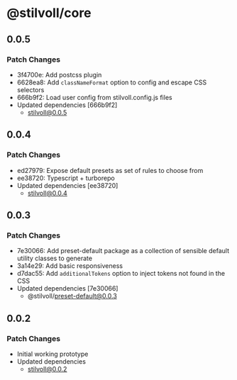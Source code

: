# @stilvoll/core

## 0.0.5

### Patch Changes

- 3f4700e: Add postcss plugin
- 6628ea8: Add `classNameFormat` option to config and escape CSS selectors
- 666b9f2: Load user config from stilvoll.config.js files
- Updated dependencies [666b9f2]
  - stilvoll@0.0.5

## 0.0.4

### Patch Changes

- ed27979: Expose default presets as set of rules to choose from
- ee38720: Typescript + turborepo
- Updated dependencies [ee38720]
  - stilvoll@0.0.4

## 0.0.3

### Patch Changes

- 7e30066: Add preset-default package as a collection of sensible default utility classes to generate
- 3a14e29: Add basic responsiveness
- d7dac55: Add `additionalTokens` option to inject tokens not found in the CSS
- Updated dependencies [7e30066]
  - @stilvoll/preset-default@0.0.3

## 0.0.2

### Patch Changes

- Initial working prototype
- Updated dependencies
  - stilvoll@0.0.2
